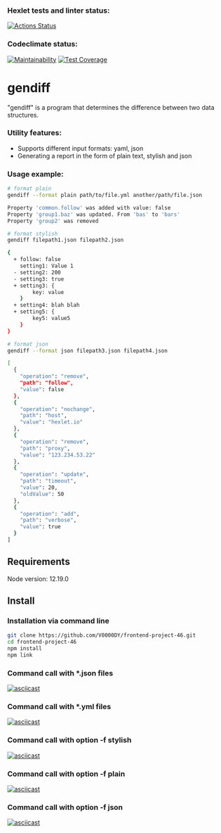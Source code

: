### Hexlet tests and linter status:
[![Actions Status](https://github.com/V0000DY/frontend-project-46/actions/workflows/hexlet-check.yml/badge.svg)](https://github.com/V0000DY/frontend-project-46/actions)
### Codeclimate status:
[![Maintainability](https://api.codeclimate.com/v1/badges/797a0a3dcc2bf3ce7422/maintainability)](https://codeclimate.com/github/V0000DY/frontend-project-46/maintainability)
[![Test Coverage](https://api.codeclimate.com/v1/badges/797a0a3dcc2bf3ce7422/test_coverage)](https://codeclimate.com/github/V0000DY/frontend-project-46/test_coverage)
# gendiff
"gendiff" is a program that determines the difference between two data structures.
### Utility features:
- Supports different input formats: yaml, json
- Generating a report in the form of plain text, stylish and json
### Usage example:
```bash
# format plain
gendiff --format plain path/to/file.yml another/path/file.json

Property 'common.follow' was added with value: false
Property 'group1.baz' was updated. From 'bas' to 'bars'
Property 'group2' was removed

# format stylish
gendiff filepath1.json filepath2.json

{
  + follow: false
    setting1: Value 1
  - setting2: 200
  - setting3: true
  + setting3: {
        key: value
    }
  + setting4: blah blah
  + setting5: {
        key5: value5
    }
}

# format json
gendiff --format json filepath3.json filepath4.json

[
  {
    "operation": "remove",
    "path": "follow",
    "value": false
  },
  {
    "operation": "nochange",
    "path": "host",
    "value": "hexlet.io"
  },
  {
    "operation": "remove",
    "path": "proxy",
    "value": "123.234.53.22"
  },
  {
    "operation": "update",
    "path": "timeout",
    "value": 20,
    "oldValue": 50
  },
  {
    "operation": "add",
    "path": "verbose",
    "value": true
  }
]
```
## Requirements
Node version: 12.19.0
## Install
### Installation via command line
```bash
git clone https://github.com/V0000DY/frontend-project-46.git
cd frontend-project-46
npm install
npm link
```
### Command call with *.json files
[![asciicast](https://asciinema.org/a/k4W7DDALjIcJc69siMv7NzXFs.svg)](https://asciinema.org/a/k4W7DDALjIcJc69siMv7NzXFs)
### Command call with *.yml files
[![asciicast](https://asciinema.org/a/dNRbodipKPecFYVdaFjLWD2kf.svg)](https://asciinema.org/a/dNRbodipKPecFYVdaFjLWD2kf)
### Command call with option -f stylish
[![asciicast](https://asciinema.org/a/B4MimLSekujhsEeRr7yl3EJfv.svg)](https://asciinema.org/a/B4MimLSekujhsEeRr7yl3EJfv)
### Command call with option -f plain
[![asciicast](https://asciinema.org/a/ihGIfWZ6OmHlZAtt9708Dx4uc.svg)](https://asciinema.org/a/ihGIfWZ6OmHlZAtt9708Dx4uc)
### Command call with option -f json
[![asciicast](https://asciinema.org/a/5qnHfk2BtclPScM0nTopHVLZR.svg)](https://asciinema.org/a/5qnHfk2BtclPScM0nTopHVLZR)